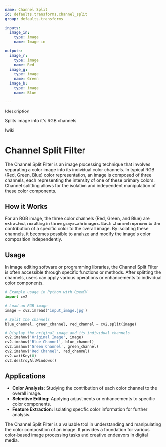 ```yaml
---
name: Channel Split
id: defaults.transforms.channel_split
group: defaults.transforms

inputs:
  image_in:
    type: image
    name: Image in

outputs:
  image_r:
    type: image
    name: Red
  image_g:
    type: image
    name: Green
  image_b:
    type: image
    name: Blue

---
```


!description

Splits image into it's RGB channels

!wiki

# Channel Split Filter

The Channel Split Filter is an image processing technique that involves separating a color image into its individual color channels. In typical RGB (Red, Green, Blue) color representation, an image is composed of three channels, each representing the intensity of one of these primary colors. Channel splitting allows for the isolation and independent manipulation of these color components.

## How it Works

For an RGB image, the three color channels (Red, Green, and Blue) are extracted, resulting in three grayscale images. Each channel represents the contribution of a specific color to the overall image. By isolating these channels, it becomes possible to analyze and modify the image's color composition independently.

## Usage

In image editing software or programming libraries, the Channel Split Filter is often accessible through specific functions or methods. After splitting the channels, users can apply various operations or enhancements to individual color components.

```python
# Example usage in Python with OpenCV
import cv2

# Load an RGB image
image = cv2.imread('input_image.jpg')

# Split the channels
blue_channel, green_channel, red_channel = cv2.split(image)

# Display the original image and its individual channels
cv2.imshow('Original Image', image)
cv2.imshow('Blue Channel', blue_channel)
cv2.imshow('Green Channel', green_channel)
cv2.imshow('Red Channel', red_channel)
cv2.waitKey(0)
cv2.destroyAllWindows()
```

## Applications

- **Color Analysis:** Studying the contribution of each color channel to the overall image.
- **Selective Editing:** Applying adjustments or enhancements to specific color components.
- **Feature Extraction:** Isolating specific color information for further analysis.

The Channel Split Filter is a valuable tool in understanding and manipulating the color composition of an image. It provides a foundation for various color-based image processing tasks and creative endeavors in digital media.
